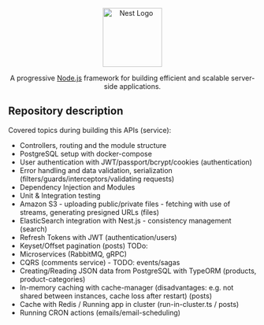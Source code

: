 <p align="center">
  <a href="http://nestjs.com/" target="blank"><img src="https://nestjs.com/img/logo-small.svg" width="120" alt="Nest Logo" /></a>
</p>

[circleci-image]: https://img.shields.io/circleci/build/github/nestjs/nest/master?token=abc123def456
[circleci-url]: https://circleci.com/gh/nestjs/nest

  <p align="center">A progressive <a href="http://nodejs.org" target="_blank">Node.js</a> framework for building efficient and scalable server-side applications.</p>

## Repository description

Covered topics during building this APIs (service):

- Controllers, routing and the module structure
- PostgreSQL setup with docker-compose
- User authentication with JWT/passport/bcrypt/cookies (authentication)
- Error handling and data validation, serialization (filters/guards/interceptors/validating requests)
- Dependency Injection and Modules
- Unit & Integration testing
- Amazon S3 - uploading public/private files - fetching with use of streams, generating presigned URLs (files)
- ElasticSearch integration with Nest.js - consistency management (search)
- Refresh Tokens with JWT (authentication/users)
- Keyset/Offset pagination (posts) TODo:
- Microservices (RabbitMQ, gRPC)
- CQRS (comments service) - TODO: events/sagas
- Creating/Reading JSON data from PostgreSQL with TypeORM (products, product-categories)
- In-memory caching with cache-manager (disadvantages: e.g. not shared between instances, cache loss after restart) (posts)
- Cache with Redis / Running app in cluster (run-in-cluster.ts / posts)
- Running CRON actions (emails/email-scheduling)
